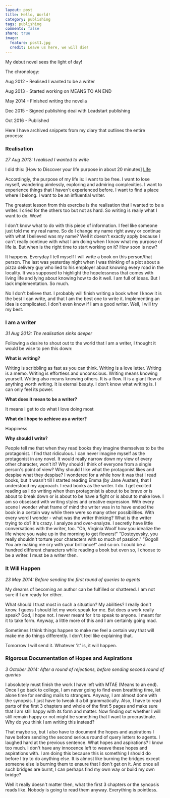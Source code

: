 ```yaml
---
layout: post
title: Hello, World!
category: publishing
tags: publishing
comments: false
share: true
image:
  feature: post1.jpg
  credit: Leave us here, we will die!
---
```


My debut novel sees the light of day! 

The chronology:

Aug 2012 - Realised I wanted to be a writer

Aug 2013 - Started working on MEANS TO AN END

May 2014 - Finished writing the novella

Dec 2015 - Signed publishing deal with Leadstart publishing

Oct 2016 - Published

Here I have archived snippets from my diary that outlines the entire process:


### Realisation
*27 Aug 2012: I realised I wanted to write*

I did this: [How to Discover your life purpose in about 20 minutes] [Life] 

Accordingly, the purpose of my life is:
I want to be free. I want to lose myself, wandering aimlessly, exploring and admiring complexities. I want to experience things that I haven't experienced before. I want to find a place where I belong. I want to be an influential writer. 

The greatest lesson from this exercise is the realisation that I wanted to be a writer. I cried for the others too but not as hard. So writing is really what I want to do. Wow!

I don't know what to do with this piece of information. I feel like someone just told me my real name. So do I change my name right away or continue with what I believed was my name? Well it doesn't exactly apply because I can't really continue with what I am doing when I know what my purpose of life is. But when is the right time to start working on it? How soon is now?

It happens. Everyday I tell myself I will write a book on this person/that person. The last was yesterday night when I was thinking of a plot about a pizza delivery guy who lied to his employer about knowing every road in the locality. It was supposed to highlight the hopelessness that comes with living life and lying about knowing how to do it well. I am full of ideas. But I lack implementation. So much.

No I don't believe that. I probably will finish writing a book when I know it is the best I can write, and  that I am the best one to write it. Implementing an idea is complicated. I don't even know if I am a good writer. Well, I will try my best.


### I am a writer
*31 Aug 2013: The realisation sinks deeper*

Following a desire to shout out to the world that I am a writer, I thought it would be wise to pen this down:

**What is writing?**

Writing is scribbling as fast as you can think. Writing is a love letter. Writing is a memo. Writing is effortless and unconscious. Writing means knowing yourself. Writing also means knowing others. It is a flow. It is a giant flow of anything worth writing. It is eternal beauty. I don't know what writing is. I can only feel its power.

**What does it mean to be a writer?**

It means I get to do what I love doing most

**What do I hope to achieve as a writer?**

Happiness

**Why should I write?**

People tell me that when they read books they imagine themselves to be the protagonist. I find that ridiculous. I can never imagine myself as the protagonist in any novel. It would really narrow down my view of every other character, won't it? Why should I think of everyone from a single person's point of view? Why should I like what the protagonist likes and despise what they despise? I wondered for a while how it was that I read books, but it wasn't till I started reading Emma (by Jane Austen), that I understood my approach. I read books as the writer. I do. I get excited reading as I do writing when then protagonist is about to be brave or is about to break down or is about to be have a fight or is about to make love. I am so obsessed with writing styles and creative expression. With every scene I wonder what frame of mind the writer was in to have ended the book in a certain way while there were so many other possibilities. With every word I wonder - what was the writer thinking? What is the writer trying to do? It's crazy. I analyze and over-analyze. I secretly have little conversations with the writer, too. "Oh, Virginia Woolf how you idealize the life where you wake up in the morning to get flowers!" "Dostoyevsky, you really shouldn't torture your characters with so much of passion." "Gogol! You are making me cry with your brilliance!" and so on. I could be a hundred different characters while reading a book but even so, I choose to be a writer. I must be a writer then.

### It Will Happen
*23 May 2014: Before sending the first round of queries to agents*

My dreams of becoming an author can be fulfilled or shattered. I am not sure if I am ready for either.

What should I trust most in such a situation? My abilities? I really don't know. I guess I should let my work speak for me. But does a work really speak? God, I hope not. I never meant for it to speak to anyone. I meant for it to take form. Anyway, a little more of this and I am certainly going mad.

Sometimes I think things happen to make me feel a certain way that will make me do things differently. I don't feel like explaining that.

Tomorrow I will send it. Whatever 'it' is, it will happen.

### Rigorous Documentation of Hopes and Aspirations
*3 October 2014: After a round of rejections, before sending second round of queries*

I absolutely must finish the work I have left with MTAE (Means to an end). Once I go back to college, I am never going to find even breathing time, let alone time for sending mails to strangers. Anyway, I am almost done with the synopsis. I just have to tweak it a bit grammatically. Also, I have to read parts of the first 3 chapters and whole of the first 5 pages and make sure that I am still happy with its form and matter. Now finding out whether I will still remain happy or not might be something that I want to procrastinate. Why do you think I am writing this instead?

That maybe so, but I also have to document the hopes and aspirations I have before sending the second serious round of query letters to agents. I laughed hard at the previous sentence. What hopes and aspirations? I know too much. I don't have any innocence left to weave these hopes and aspirations with. I am doing this because this is something I should do before I try to do anything else. It is almost like burning the bridges except someone else is burning them to ensure that I don't get on it. And once all such bridges are burnt, I can perhaps find my own way or build my own bridge?

Well it really doesn't matter then, what the first 3 chapters or the synopsis reads like. Nobody is going to read them anyway. Everything is pointless. 


###





[Life]: http://www.stevepavlina.com/blog/2005/01/how-to-discover-your-life-purpose-in-about-20-minutes/

